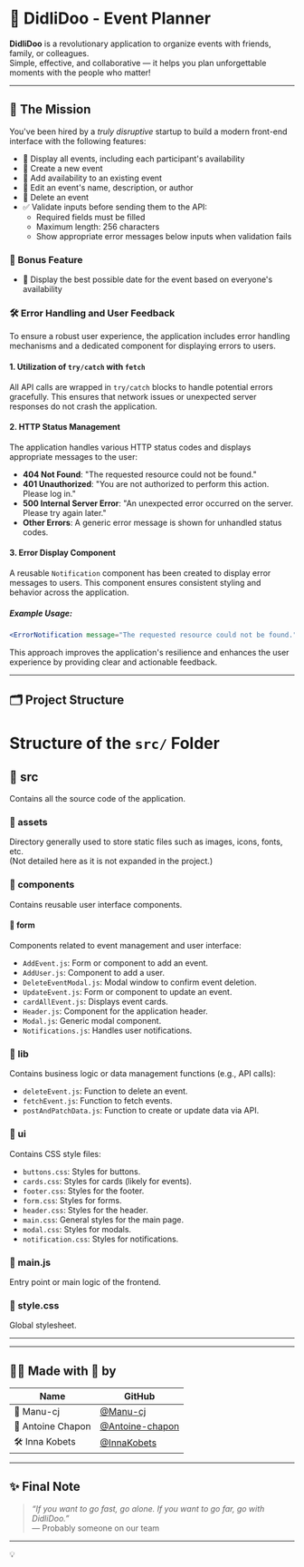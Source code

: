 # 🎉 DidliDoo - Event Planner

**DidliDoo** is a revolutionary application to organize events with friends, family, or colleagues.  
Simple, effective, and collaborative — it helps you plan unforgettable moments with the people who matter!

---

## 🚀 The Mission

You've been hired by a *truly disruptive* startup to build a modern front-end interface with the following features:

- 🌱 Display all events, including each participant's availability  
- 🌱 Create a new event  
- 🌱 Add availability to an existing event  
- 🌱 Edit an event's name, description, or author  
- 🌱 Delete an event  
- ✅ Validate inputs before sending them to the API:
  - Required fields must be filled
  - Maximum length: 256 characters
  - Show appropriate error messages below inputs when validation fails

### 🎁 Bonus Feature

- 🌼 Display the best possible date for the event based on everyone's availability
### 🛠️ Error Handling and User Feedback

To ensure a robust user experience, the application includes error handling mechanisms and a dedicated component for displaying errors to users.

#### 1. Utilization of `try/catch` with `fetch`
All API calls are wrapped in `try/catch` blocks to handle potential errors gracefully. This ensures that network issues or unexpected server responses do not crash the application.

#### 2. HTTP Status Management
The application handles various HTTP status codes and displays appropriate messages to the user:
- **404 Not Found**: "The requested resource could not be found."
- **401 Unauthorized**: "You are not authorized to perform this action. Please log in."
- **500 Internal Server Error**: "An unexpected error occurred on the server. Please try again later."
- **Other Errors**: A generic error message is shown for unhandled status codes.

#### 3. Error Display Component
A reusable `Notification` component has been created to display error messages to users. This component ensures consistent styling and behavior across the application.

##### Example Usage:
```jsx
<ErrorNotification message="The requested resource could not be found." />
```

This approach improves the application's resilience and enhances the user experience by providing clear and actionable feedback.


---

## 🗂️ Project Structure
# Structure of the `src/` Folder

## 📁 src
Contains all the source code of the application.

### 📁 assets
Directory generally used to store static files such as images, icons, fonts, etc.  
(Not detailed here as it is not expanded in the project.)

### 📁 components
Contains reusable user interface components.

#### 📁 form
Components related to event management and user interface:
- `AddEvent.js`: Form or component to add an event.
- `AddUser.js`: Component to add a user.
- `DeleteEventModal.js`: Modal window to confirm event deletion.
- `UpdateEvent.js`: Form or component to update an event.
- `cardAllEvent.js`: Displays event cards.
- `Header.js`: Component for the application header.
- `Modal.js`: Generic modal component.
- `Notifications.js`: Handles user notifications.

### 📁 lib
Contains business logic or data management functions (e.g., API calls):
- `deleteEvent.js`: Function to delete an event.
- `fetchEvent.js`: Function to fetch events.
- `postAndPatchData.js`: Function to create or update data via API.

### 📁 ui
Contains CSS style files:
- `buttons.css`: Styles for buttons.
- `cards.css`: Styles for cards (likely for events).
- `footer.css`: Styles for the footer.
- `form.css`: Styles for forms.
- `header.css`: Styles for the header.
- `main.css`: General styles for the main page.
- `modal.css`: Styles for modals.
- `notification.css`: Styles for notifications.

### 📄 main.js
Entry point or main logic of the frontend.

### 📄 style.css
Global stylesheet.

---


---

## 👨‍💻 Made with 💙 by

| Name | GitHub |
|------|--------|
| 🧠 Manu-cj | [@Manu-cj](https://github.com/Manu-cj) |
| 🎨 Antoine Chapon | [@Antoine-chapon](https://github.com/Antoine-chap) |
| 🛠️ Inna Kobets | [@InnaKobets](https://github.com/inna77777) |

---

## ✨ Final Note

> *“If you want to go fast, go alone. If you want to go far, go with DidliDoo.”*  
> — Probably someone on our team

---

💡

